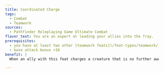 ```yaml
---
title: Coordinated Charge
tags:
  - Combat
  - Teamwork
sources:
  - Pathfinder Roleplaying Game Ultimate Combat
flavor_text: You are an expert at leading your allies into the fray.
prerequisites:
  - you have at least two other [teamwork feats](/feat-types/teamwork/)
  - base attack bonus +10
benefit: |
  When an ally with this feat charges a creature that is no further away from you than your speed, you can, as an immediate action, charge that creature. You must be able to follow all of the normal charge rules.

---
```


